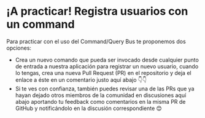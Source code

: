 ¡A practicar! Registra usuarios con un command
==============================================

Para practicar con el uso del Command/Query Bus te proponemos dos opciones:

*   Crea un nuevo comando que pueda ser invocado desde cualquier punto de entrada a nuestra aplicación para registrar un nuevo usuario, cuando lo tengas, crea una nueva Pull Request (PR) en el repositorio y deja el enlace a éste en un comentario justo aquí abajo 👇👇
*   Si te ves con confianza, también puedes revisar una de las PRs que ya hayan dejado otros miembros de la comunidad en discusiones aquí abajo aportando tu feedback como comentarios en la misma PR de GitHub y notificándolo en la discusión correspondiente 😊